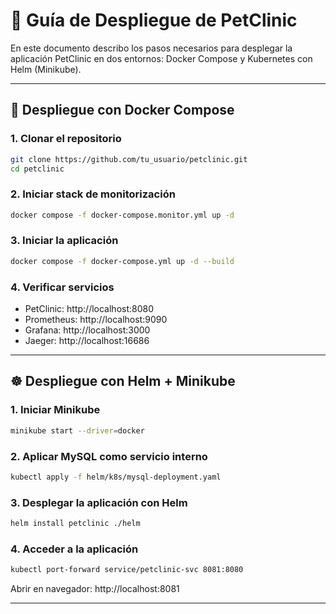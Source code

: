 # 🚀 Guía de Despliegue de PetClinic

En este documento describo los pasos necesarios para desplegar la aplicación PetClinic en dos entornos: Docker Compose y Kubernetes con Helm (Minikube).

---

## 🐳 Despliegue con Docker Compose

### 1. Clonar el repositorio
```bash
git clone https://github.com/tu_usuario/petclinic.git
cd petclinic
```

### 2. Iniciar stack de monitorización
```bash
docker compose -f docker-compose.monitor.yml up -d
```

### 3. Iniciar la aplicación
```bash
docker compose -f docker-compose.yml up -d --build
```

### 4. Verificar servicios
- PetClinic: http://localhost:8080
- Prometheus: http://localhost:9090
- Grafana: http://localhost:3000
- Jaeger: http://localhost:16686

---

## ☸️ Despliegue con Helm + Minikube

### 1. Iniciar Minikube
```bash
minikube start --driver=docker
```

### 2. Aplicar MySQL como servicio interno
```bash
kubectl apply -f helm/k8s/mysql-deployment.yaml
```

### 3. Desplegar la aplicación con Helm
```bash
helm install petclinic ./helm
```

### 4. Acceder a la aplicación
```bash
kubectl port-forward service/petclinic-svc 8081:8080
```
Abrir en navegador: http://localhost:8081

---

